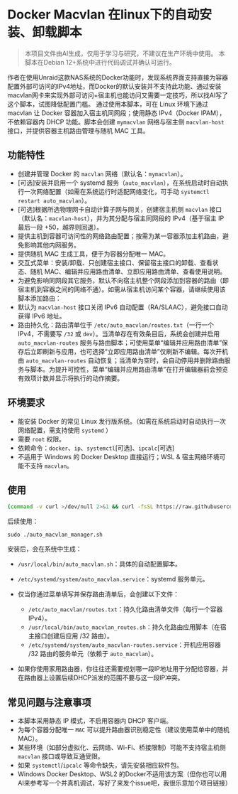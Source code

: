 # Docker Macvlan 在linux下的自动安装、卸载脚本

> 本项目文件由AI生成，仅用于学习与研究，不建议在生产环境中使用。
> 本脚本在Debian 12+系统中进行代码调试并确认可运行。

作者在使用Unraid这款NAS系统的Docker功能时，发现系统界面支持直接为容器配置外部可访问的IPv4地址，而Docker的默认安装并不支持此功能、通过安装macvlan网卡来实现外部可访问+宿主机也能访问又需要一定技巧，所以找AI写了这个脚本，试图降低配置门槛。
通过使用本脚本，可在 Linux 环境下通过 macvlan 让 Docker 容器加入宿主机同网段；使用静态 IPv4（Docker IPAM），不依赖容器内 DHCP 功能。脚本会创建 `mymacvlan` 网络与宿主侧 `macvlan-host` 接口，并提供容器主机路由管理与随机 MAC 工具。

## 功能特性

- 创建并管理 Docker 的 `macvlan` 网络（默认名：`mymacvlan`）。
- [可选]安装并启用一个 systemd 服务（`auto_macvlan`），在系统启动时自动执行一次网络配置（如需在系统运行时适配网络变化，可手动 `systemctl restart auto_macvlan`）。
- [可选]根据所选物理网卡自动计算子网与网关，创建宿主机侧 `macvlan` 接口（默认名：`macvlan-host`），并为其分配与宿主同网段的 IPv4（基于宿主 IP 最后一段 +50，越界则回退）。
- 提供主机到容器可访问性的网络路由配置；按需为某一容器添加主机路由，避免影响其他内网服务。
- 提供随机 MAC 生成工具，便于为容器分配唯一 MAC。
- 交互式菜单：安装/卸载、只创建宿主接口、保留宿主接口的卸载、查看状态、随机 MAC、编辑并应用路由清单、立即应用路由清单、查看使用说明。
- 为避免影响同网段其它服务，默认不向宿主机整个网段添加到容器的路由（即宿主机到容器之间的网络不通）。如需从宿主机访问某个容器，请继续使用该脚本添加路由：
- 默认为 `macvlan-host` 接口关闭 IPv6 自动配置（RA/SLAAC），避免接口自动获得 IPv6 地址。
- 路由持久化：路由清单位于 `/etc/auto_macvlan/routes.txt`（一行一个 IPv4，不需要写 `/32` 或 `dev`）。当清单存在有效条目后，系统会创建并启用 `auto_macvlan-routes` 服务与路由脚本；可使用菜单“编辑并应用路由清单”保存后立即刷新与应用，也可选择“立即应用路由清单”仅刷新不编辑。每次开机由 `auto_macvlan-routes` 自动恢复；当清单为空时，会自动停用并删除路由服务与脚本。为提升可控性，菜单“编辑并应用路由清单”在打开编辑器前会预览有效项计数并显示将执行的动作摘要。

## 环境要求

- 能安装 Docker 的常见 Linux 发行版系统。（如需在系统启动时自动执行一次网络配置，需支持使用 `systemd` ）
- 需要 `root` 权限。
- 依赖命令：`docker`、`ip`、`systemctl`[可选]、`ipcalc`[可选]
- 不适用于 Windows 的 Docker Desktop 直接运行；WSL & 宿主网络环境可能不支持 `macvlan`。

## 使用

```bash
(command -v curl >/dev/null 2>&1 && curl -fsSL https://raw.githubusercontent.com/xcdd/auto_docker_macvlan/main/auto_macvlan_manager.sh -o auto_macvlan_manager.sh || wget -qO auto_macvlan_manager.sh https://raw.githubusercontent.com/xcdd/auto_docker_macvlan/main/auto_macvlan_manager.sh) && chmod +x auto_macvlan_manager.sh && sudo ./auto_macvlan_manager.sh
```

后续使用：

```
sudo ./auto_macvlan_manager.sh
```

安装后，会在系统中生成：

- `/usr/local/bin/auto_macvlan.sh`：具体的自动配置脚本。
- `/etc/systemd/system/auto_macvlan.service`：systemd 服务单元。
- 仅当你通过菜单填写并保存路由清单后，会创建以下文件：
  - `/etc/auto_macvlan/routes.txt`：持久化路由清单文件（每行一个容器 IPv4）。
  - `/usr/local/bin/auto_macvlan_routes.sh`：持久化路由应用脚本（在宿主接口创建后应用 /32 路由）。
  - `/etc/systemd/system/auto_macvlan-routes.service`：开机应用容器 /32 路由的服务单元（依赖于 `auto_macvlan`）。

- 如果你使用家用路由器，你往往还需要规划哪一段IP地址用于分配给容器，并在路由器上设置后续DHCP派发的范围不要与这一段IP冲突。

## 常见问题与注意事项

- 本脚本采用静态 IP 模式，不启用容器内 DHCP 客户端。
- 为每个容器分配唯一 `MAC` 可以提升路由器识别稳定性（建议使用菜单中的随机 MAC）。
- 某些环境（如部分虚拟化、云网络、Wi-Fi、桥接限制）可能不支持宿主机侧 `macvlan` 接口或导致互通受限。
- 如果 `systemctl`/`ipcalc` 等命令缺失，请先安装相应软件包。
- Windows Docker Desktop、WSL2 的Docker不适用该方案（但你也可以用AI来参考写一个并真机调试，写好了来发个issue吧，我很乐意加个项目链接）
